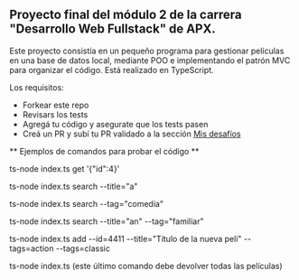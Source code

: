 ## Proyecto final del módulo 2 de la carrera "Desarrollo Web Fullstack" de APX.

Este proyecto consistía en un pequeño programa para gestionar películas en una base de datos local, mediante POO e implementando el patrón MVC para organizar el código. Está realizado en TypeScript.

Los requisitos:
- Forkear este repo
- Revisars los tests
- Agregá tu código y asegurate que los tests pasen
- Creá un PR y subí tu PR validado a la sección [Mis desafíos](https://apx.school/challenges)


** Ejemplos de comandos para probar el código **

ts-node index.ts get '{"id":4}'

ts-node index.ts search --title="a"

ts-node index.ts search --tag="comedia"

ts-node index.ts search --title="an" --tag="familiar"

ts-node index.ts add --id=4411 --title="Título de la nueva peli" --tags=action --tags=classic

ts-node index.ts (este último comando debe devolver todas las películas)
